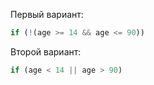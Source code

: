 Первый вариант:

```js
if (!(age >= 14 && age <= 90))
```

Второй вариант:

```js
if (age < 14 || age > 90)
```

